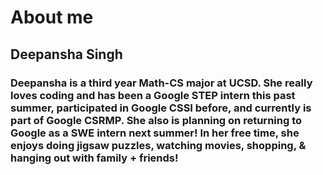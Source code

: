 # About me
## Deepansha Singh
### Deepansha is a third year Math-CS major at UCSD. She really loves coding and has been a Google STEP intern this past summer, participated in Google CSSI before, and currently is part of Google CSRMP. She also is planning on returning to Google as a SWE intern next summer! In her free time, she enjoys doing jigsaw puzzles, watching movies, shopping, & hanging out with family + friends!
